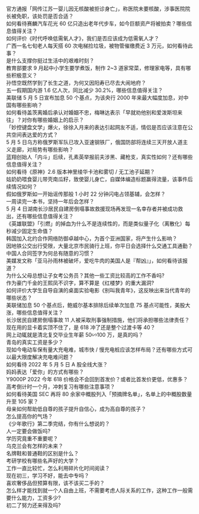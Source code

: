 官方通报「网传江苏一婴儿因无核酸被拒诊身亡」，称医院未要核酸，涉事医院院长被免职，该处罚是否合适？  
如何看待赛麟汽车花光 60 亿只造出老年代步车，如今巨额资产将被拍卖？哪些信息值得关注？  
如何评价《时代呼唤低需氧人才》，我们是否应该成为低需氧人才？  
广西一名七旬老人每天搭 60 次电梯捡垃圾，被物管催缴费近 3 万元，如何看待此事？  
是什么支撑你挺过生活中的艰难时刻？  
教育部要求 9 月起中小学生要学煮饭，制作 2~3 道家常菜，修理家电等，具有哪些积极意义？  
孙悟空既然学到了长生之道，为何又因阳寿已尽去大闹地府？  
五一假期国内游 1.6 亿人次，同比减少 30.2%，哪些信息值得关注？  
美联储 5 月 5 日宣布加息 50 个基点，为该央行 2000 年来最大幅度加息，对中国有哪些影响？  
如何看待盖茨离婚后承认对婚姻不忠，梅琳达表示「早就劝他别和爱泼斯坦来往」？对你有哪些婚姻上的启示？  
「妙控键盘文学」爆火，徐徐入月来的表达引起网友不适，情侣是否应该注意在公共空间表达爱的方式？  
5 月 5 日乌方称俄罗斯军队已攻入亚速钢铁厂，俄国防部将连续三天开放人道主义走廊，对局势有哪些影响？  
蓝翔创始人「内斗」后续，孔素英举报前夫涉黑、藏枪支，真实性如何？还有哪些信息值得关注？  
如何看待《原神》2.6 版本神里绫华卡池和雾切 / 无工池子延期？  
姑奶奶喂食婴儿带壳南瓜籽，致使婴儿身亡，自媒体编造标题赢得流量，该事件后续情况如何？  
假如俄罗斯如一开始谣传那般 1 小时 22 分钟闪电占领基辅，会怎样？  
一周读完一本书，坚持一年后会怎样？  
5 月 4 日湖南长沙居民自建房倒塌事故救援现场再发现一名幸存者并被成功救出，还有哪些信息值得关注？  
《英雄联盟》「引燃」的掉血为什么不是连续性的，而是类似量子化（离散化）每秒减少固定生命值？  
韩国加入北约合作网络防御卓越中心，为首个亚洲国家，将产生什么影响？  
因地铁公交出行受限，大量北京市民骑行上班，你平日会选择什么交通工具通勤？  
中国人合同签字为何总有随意的习惯？  
美媒发文称「亚马孙雨林被破坏，爱吃牛肉的美国人是『帮凶』」，如何看待该报道？  
为什么父母总想让子女考公务员？其他一些工资比较高的工作不香吗?  
作为豪门千金的王熙凤不识字，算不算是《红楼梦》的重大漏洞?  
如何评价大学生自导自演的桌面实验电影《别叫我青年》，这反映出来当代青年的哪些状态？  
美联储加息 50 个基点后，鲍威尔基本排除后续单次加息 75 基点可能性，美股大涨，哪些信息值得关注？  
长沙居民自建房倒塌事故 11 人被采取刑事强制措施，他们将承担哪些法律责任？  
现在用的显卡着实顶不住了，是 618 冲了还是整个过渡卡等 40？  
网上动辄就是清北复交毕业生年薪 50∽100 万，是真的吗？  
青岛的真实工资是多少？  
现如今电动车保有量大充电难，城市快 / 慢充电桩应该怎样布局？还有哪些方式可以最大限度解决充电难问题？  
如何看待 2022 年 5 月 5 日 A 股全线大涨？  
妈妈表达「爱你」的方式有哪些？  
Y9000P 2022 今年 618 价格会不会回到首发价？或者比首发价更低，优惠多？  
高考倒计时一个月，冲刺复习有哪些注意事项？  
如何看待美国 SEC 再将 80 余家中概股列入「预摘牌名单」，名单上的中概股数量升至 105 家？  
母亲如何帮助低自尊的孩子提升自信心，成为高自尊的孩子？  
怎么提高你的气场？  
《少年歌行》第二季完结，你有什么想说的？  
人一定要会做饭吗?  
学历究竟重不重要呢？  
乌克兰会有怎样的未来？  
名牌鞋和普通鞋的区别是什么？  
考研学校有哪些名声好的大学？  
工作一直比较忙，怎么利用碎片化时间阅读？  
现在初三，学习不好，能去中专吗？  
喜欢奢侈品但预算有限，该不该买二手的？  
怎么样才能找到就一个人自由上班，不需要考虑人际关系的工作，这种工作一般需要什么能力，工资多少?  
初二了努力还来得及吗?  
